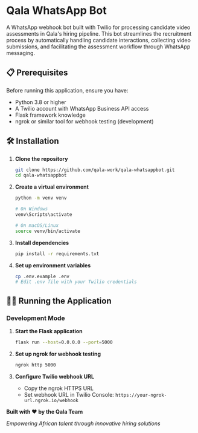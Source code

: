 # Qala WhatsApp Bot

A WhatsApp webhook bot built with Twilio for processing candidate video assessments in Qala's hiring pipeline. This bot streamlines the recruitment process by automatically handling candidate interactions, collecting video submissions, and facilitating the assessment workflow through WhatsApp messaging.

## 📋 Prerequisites

Before running this application, ensure you have:

- Python 3.8 or higher
- A Twilio account with WhatsApp Business API access
- Flask framework knowledge
- ngrok or similar tool for webhook testing (development)

## 🛠️ Installation

1. **Clone the repository**
   ```bash
   git clone https://github.com/qala-work/qala-whatsappbot.git
   cd qala-whatsappbot
   ```

2. **Create a virtual environment**
   ```bash
   python -m venv venv
   
   # On Windows
   venv\Scripts\activate
   
   # On macOS/Linux
   source venv/bin/activate
   ```

3. **Install dependencies**
   ```bash
   pip install -r requirements.txt
   ```

4. **Set up environment variables**
   ```bash
   cp .env.example .env
   # Edit .env file with your Twilio credentials
   ```


## 🏃‍♂️ Running the Application

### Development Mode

1. **Start the Flask application**
   ```bash
   flask run --host=0.0.0.0 --port=5000
   ```

2. **Set up ngrok for webhook testing**
   ```bash
   ngrok http 5000
   ```

3. **Configure Twilio webhook URL**
   - Copy the ngrok HTTPS URL
   - Set webhook URL in Twilio Console: `https://your-ngrok-url.ngrok.io/webhook`


**Built with ❤️ by the Qala Team**

*Empowering African talent through innovative hiring solutions*
